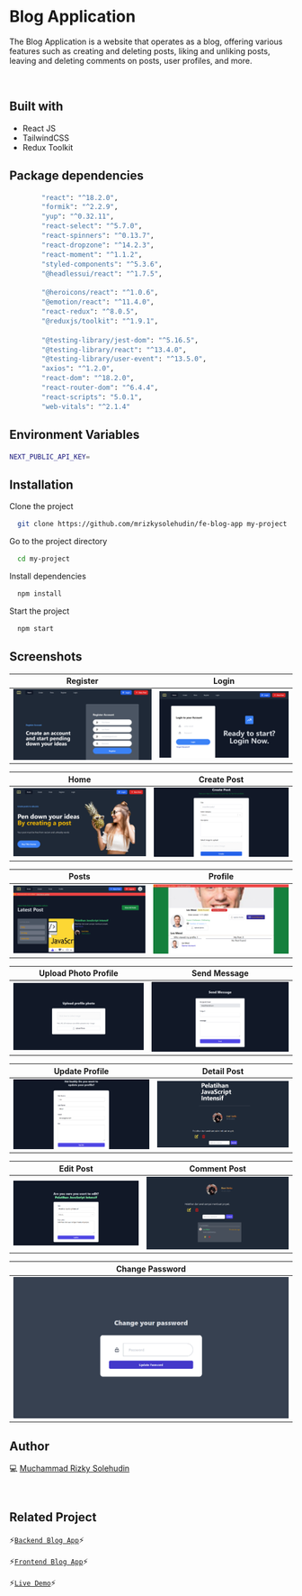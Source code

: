 # Blog Application

The Blog Application is a website that operates as a blog, offering various features such as creating and deleting posts, liking and unliking posts, leaving and deleting comments on posts, user profiles, and more.

<br />

## Built with

- React JS
- TailwindCSS
- Redux Toolkit

## Package dependencies

```bash
		"react": "^18.2.0",
		"formik": "^2.2.9",
		"yup": "^0.32.11",
		"react-select": "^5.7.0",
		"react-spinners": "^0.13.7",
		"react-dropzone": "^14.2.3",
		"react-moment": "^1.1.2",
		"styled-components": "^5.3.6",
		"@headlessui/react": "^1.7.5",

		"@heroicons/react": "^1.0.6",
		"@emotion/react": "^11.4.0",
		"react-redux": "^8.0.5",
		"@reduxjs/toolkit": "^1.9.1",

		"@testing-library/jest-dom": "^5.16.5",
		"@testing-library/react": "^13.4.0",
		"@testing-library/user-event": "^13.5.0",
		"axios": "^1.2.0",
		"react-dom": "^18.2.0",
		"react-router-dom": "^6.4.4",
		"react-scripts": "5.0.1",
		"web-vitals": "^2.1.4"
```

## Environment Variables

```bash
NEXT_PUBLIC_API_KEY=
```

## Installation

Clone the project

```bash
  git clone https://github.com/mrizkysolehudin/fe-blog-app my-project
```

Go to the project directory

```bash
  cd my-project
```

Install dependencies

```bash
  npm install
```

Start the project

```bash
  npm start
```

## Screenshots

| Register                                                                                                 | Login                                                                                              |
| -------------------------------------------------------------------------------------------------------- | -------------------------------------------------------------------------------------------------- |
| ![Register](https://github.com/mrizkysolehudin/fe-blog-app/blob/master/src/assets/ss/register-page2.png) | ![Login](https://github.com/mrizkysolehudin/fe-blog-app/blob/master/src/assets/ss/login-page2.png) |

| Home                                                                                                | Create Post                                                                                              |
| --------------------------------------------------------------------------------------------------- | -------------------------------------------------------------------------------------------------------- |
| ![Home](https://github.com/mrizkysolehudin/fe-blog-app/blob/master/src/assets/ss/landing-page2.png) | ![Create Post](https://github.com/mrizkysolehudin/fe-blog-app/blob/master/src/assets/ss/create-post.png) |

| Posts                                                                                        | Profile                                                                                           |
| -------------------------------------------------------------------------------------------- | ------------------------------------------------------------------------------------------------- |
| ![Posts ](https://github.com/mrizkysolehudin/fe-blog-app/blob/master/src/assets/ss/post.png) | ![Profile ](https://github.com/mrizkysolehudin/fe-blog-app/blob/master/src/assets/ss/profile.png) |

| Upload Photo Profile                                                                                                        | Send Message                                                                                                |
| --------------------------------------------------------------------------------------------------------------------------- | ----------------------------------------------------------------------------------------------------------- |
| ![Upload Photo Profile ](https://github.com/mrizkysolehudin/fe-blog-app/blob/master/src/assets/ss/upload-photo-profile.png) | ![Send Message ](https://github.com/mrizkysolehudin/fe-blog-app/blob/master/src/assets/ss/send-message.png) |

| Update Profile                                                                                                | Detail Post                                                                                               |
| ------------------------------------------------------------------------------------------------------------- | --------------------------------------------------------------------------------------------------------- |
| ![Update Profile ](https://github.com/mrizkysolehudin/fe-blog-app/blob/master/src/assets/ss/edit-profile.png) | ![Detail Post ](https://github.com/mrizkysolehudin/fe-blog-app/blob/master/src/assets/ss/detail-post.png) |

| Edit Post                                                                                             | Comment Post                                                                                                   |
| ----------------------------------------------------------------------------------------------------- | -------------------------------------------------------------------------------------------------------------- |
| ![Edit Post ](https://github.com/mrizkysolehudin/fe-blog-app/blob/master/src/assets/ss/edit-post.png) | ![Comment Post ](https://github.com/mrizkysolehudin/fe-blog-app/blob/master/src/assets/ss/comment-section.png) |

| Change Password                                                                                             |
| ----------------------------------------------------------------------------------------------------------- |
| ![Post Modal](https://github.com/mrizkysolehudin/fe-blog-app/blob/master/src/assets/ss/change-password.png) |

## Author

💻 [Muchammad Rizky Solehudin](https://github.com/mrizkysolehudin)

<br />

## Related Project

⚡[`Backend Blog App`](https://github.com/mrizkysolehudin/be-blog-app)⚡

⚡[`Frontend Blog App`](https://github.com/mrizkysolehudin/fe-blog-app)⚡

⚡[`Live Demo`](https://fe-blog-app.vercel.app)⚡
